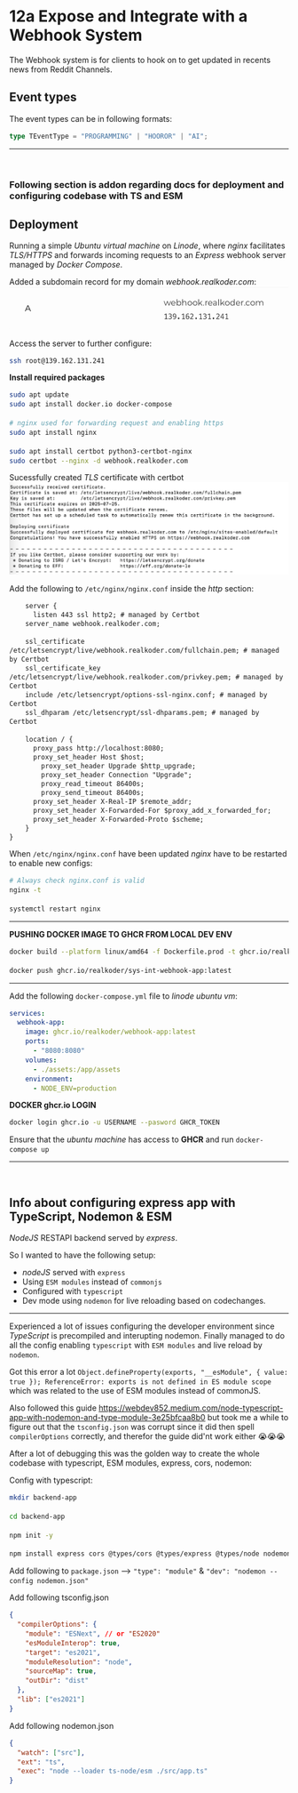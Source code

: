 # 12a Expose and Integrate with a Webhook System

The Webhook system is for clients to hook on to get updated in recents news from Reddit Channels.

## Event types

The event types can be in following formats:

```typescript
type TEventType = "PROGRAMMING" | "HOOROR" | "AI";
```

---

<br>

### Following section is addon regarding docs for deployment and configuring codebase with TS and ESM

## Deployment

Running a simple _Ubuntu virtual machine_ on _Linode_, where _nginx_ facilitates _TLS/HTTPS_ and forwards incoming requests to an _Express_ webhook server managed by _Docker Compose_.

Added a subdomain record for my domain _webhook.realkoder.com_:
![Added subdomain record: webhook](./images/subdomain-record.png)

Access the server to further configure:

```bash
ssh root@139.162.131.241
```

**Install required packages**

```bash
sudo apt update
sudo apt install docker.io docker-compose

# nginx used for forwarding request and enabling https
sudo apt install nginx

sudo apt install certbot python3-certbot-nginx
sudo certbot --nginx -d webhook.realkoder.com
```

Sucessfully created _TLS_ certificate with certbot
![successfull created tls certificate](./images/successfull-certificate.png)

Add the following to `/etc/nginx/nginx.conf` inside the _http_ section:

```nginx
	server {
	  listen 443 ssl http2; # managed by Certbot
    server_name webhook.realkoder.com;

    ssl_certificate /etc/letsencrypt/live/webhook.realkoder.com/fullchain.pem; # managed by Certbot
    ssl_certificate_key /etc/letsencrypt/live/webhook.realkoder.com/privkey.pem; # managed by Certbot
    include /etc/letsencrypt/options-ssl-nginx.conf; # managed by Certbot
    ssl_dhparam /etc/letsencrypt/ssl-dhparams.pem; # managed by Certbot

    location / {
      proxy_pass http://localhost:8080;
      proxy_set_header Host $host;
	    proxy_set_header Upgrade $http_upgrade;
	    proxy_set_header Connection "Upgrade";
	    proxy_read_timeout 86400s;
	    proxy_send_timeout 86400s;
      proxy_set_header X-Real-IP $remote_addr;
      proxy_set_header X-Forwarded-For $proxy_add_x_forwarded_for;
      proxy_set_header X-Forwarded-Proto $scheme;
    }
}
```

When `/etc/nginx/nginx.conf` have been updated _nginx_ have to be restarted to enable new configs:
```bash
# Always check nginx.conf is valid
nginx -t

systemctl restart nginx
```

---

**PUSHING DOCKER IMAGE TO GHCR FROM LOCAL DEV ENV**
```bash
docker build --platform linux/amd64 -f Dockerfile.prod -t ghcr.io/realkoder/sys-int-webhook-app:latest .

docker push ghcr.io/realkoder/sys-int-webhook-app:latest
```

---

Add the following `docker-compose.yml` file to _linode ubuntu vm_:
```yml
services:
  webhook-app:
    image: ghcr.io/realkoder/webhook-app:latest
    ports:
      - "8080:8080"
    volumes:
      - ./assets:/app/assets
    environment:
      - NODE_ENV=production
```

**DOCKER ghcr.io LOGIN**
```bash
docker login ghcr.io -u USERNAME --pasword GHCR_TOKEN
```

Ensure that the _ubuntu machine_ has access to **GHCR** and run `docker-compose up`

---

<br>

## Info about configuring express app with TypeScript, Nodemon & ESM

_NodeJS_ RESTAPI backend served by _express_.

So I wanted to have the following setup:

- _nodeJS_ served with `express`
- Using `ESM modules` instead of `commonjs`
- Configured with `typescript`
- Dev mode using `nodemon` for live reloading based on codechanges.

---

Experienced a lot of issues configuring the developer environment since _TypeScript_ is precompiled and interupting nodemon.
Finally managed to do all the config enabling `typescript` with `ESM modules` and live reload by `nodemon`.

Got this error a lot `Object.defineProperty(exports, "__esModule", { value: true }); ReferenceError: exports is not defined in ES module scope` which was related to the use of ESM modules instead of commonJS.

Also followed this guide https://webdev852.medium.com/node-typescript-app-with-nodemon-and-type-module-3e25bfcaa8b0 but took me a while to figure out that the `tsconfig.json` was corrupt since it did then spell `compilerOptions` correctly, and therefor the guide did'nt work either 😭😭😭

After a lot of debugging this was the golden way to create the whole codebase with typescript, ESM modules, express, cors, nodemon:

Config with typescript:

```bash
mkdir backend-app

cd backend-app

npm init -y

npm install express cors @types/cors @types/express @types/node nodemon ts-node typescript
```

Add following to `package.json` --> `"type": "module"` & `"dev": "nodemon --config nodemon.json"`

Add following tsconfig.json

```json
{
  "compilerOptions": {
    "module": "ESNext", // or "ES2020"
    "esModuleInterop": true,
    "target": "es2021",
    "moduleResolution": "node",
    "sourceMap": true,
    "outDir": "dist"
  },
  "lib": ["es2021"]
}
```

Add following nodemon.json

```json
{
  "watch": ["src"],
  "ext": "ts",
  "exec": "node --loader ts-node/esm ./src/app.ts"
}
```
